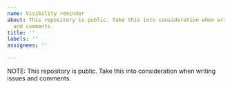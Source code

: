 ```yaml
---
name: Visibility reminder
about: This repository is public. Take this into consideration when writing issues
  and comments.
title: ''
labels: ''
assignees: ''

---
```


NOTE: This repository is public. Take this into consideration when writing issues and comments.
